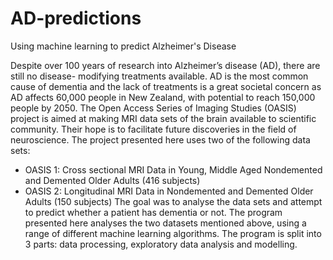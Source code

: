 # AD-predictions
Using machine learning to predict Alzheimer's Disease

Despite over 100 years of research into Alzheimer’s disease (AD), there are still no disease- modifying treatments available. 
AD is the most common cause of dementia and the lack of treatments is a great societal concern as AD affects 60,000 people in New Zealand, 
with potential to reach 150,000 people by 2050.
The Open Access Series of Imaging Studies (OASIS) project is aimed at making MRI data sets of the brain available to scientific community. 
Their hope is to facilitate future discoveries in the field of neuroscience.
The project presented here uses two of the following data sets:
- OASIS 1: Cross sectional MRI Data in Young, Middle Aged Nondemented and Demented Older Adults (416 subjects)
- OASIS 2: Longitudinal MRI Data in Nondemented and Demented Older Adults (150 subjects)
The goal was to analyse the data sets and attempt to predict whether a patient has dementia or not.
The program presented here analyses the two datasets mentioned above, using a range of different machine learning algorithms. 
The program is split into 3 parts: data processing, exploratory data analysis and modelling.
